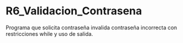 # R6_Validacion_Contrasena

Programa que solicita contraseña invalida contraseña incorrecta con restricciones while y uso de salida.

